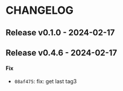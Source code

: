 # CHANGELOG


## Release v0.1.0 - 2024-02-17

## Release v0.4.6 - 2024-02-17
#### Fix
- `08af475`: fix: get last tag3


